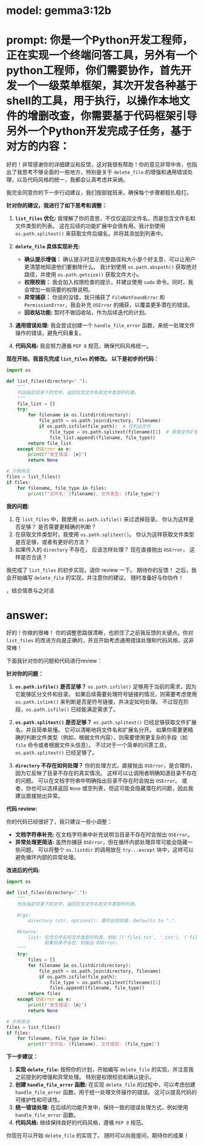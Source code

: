 # model: gemma3:12b
# prompt: 你是一个Python开发工程师，正在实现一个终端问答工具，另外有一个python工程师，你们需要协作，首先开发一个一级菜单框架，其次开发各种基于shell的工具，用于执行，以操作本地文件的增删改查，你需要基于代码框架引导另外一个Python开发完成子任务，基于对方的内容：
好的！非常感谢你的详细建议和反馈，这对我很有帮助！你的意见非常中肯，也指出了我思考不够全面的一些地方，特别是关于 `delete_file` 的增强和通用错误处理，以及代码风格的统一，我都会认真考虑并采纳。

我完全同意你的下一步行动建议，我们按部就班来，确保每个步骤都稳扎稳打。

**针对你的建议，我进行了如下思考和调整：**

1.  **`list_files` 优化:** 我理解了你的意思，不仅仅返回文件名，而是包含文件名和文件类型的列表。  这在后续的功能扩展中会很有用。我计划使用 `os.path.splitext()` 来获取文件后缀名，并将其添加到列表中。

2.  **`delete_file` 具体实现补充:**

    *   **确认提示增强：** 确认提示时显示完整路径和大小是个好主意，可以让用户更清楚地知道他们要删除什么。 我计划使用 `os.path.abspath()` 获取绝对路径，并使用 `os.path.getsize()` 获取文件大小。
    *   **权限校验：**  我会加入权限检查的提示，并建议使用 `sudo` 命令。同时，我会增加一些简要的权限说明。
    *   **异常捕获：**  你说的没错，我只捕获了 `FileNotFoundError` 和 `PermissionError`，我会补充 `OSError` 的捕获，以覆盖更多潜在的错误。
    *   **回收站功能:**  暂时不做回收站，作为后续迭代的计划。

3.  **通用错误处理:** 我会尝试创建一个 `handle_file_error` 函数，来统一处理文件操作的错误，避免代码重复。

4.  **代码风格:**  我会努力遵循 `PEP 8` 规范，确保代码风格统一。

**现在开始，我首先完成 `list_files` 的修改。 以下是初步的代码：**

```python
import os

def list_files(directory="."):
    """
    列出指定目录下的文件，返回包含文件名和文件类型的列表。
    """
    file_list = []
    try:
        for filename in os.listdir(directory):
            file_path = os.path.join(directory, filename)
            if os.path.isfile(file_path):  # 仅列出文件
                file_type = os.path.splitext(filename)[1]  # 获取文件扩展名
                file_list.append((filename, file_type))
        return file_list
    except OSError as e:
        print(f"发生错误: {e}")
        return None

# 示例用法
files = list_files()
if files:
    for filename, file_type in files:
        print(f"文件名: {filename}, 文件类型: {file_type}")

```

**我的问题:**

1.  在 `list_files` 中，我使用 `os.path.isfile()` 来过滤掉目录。  你认为这样是否足够？ 是否需要更精确的判断？
2.  在获取文件类型时，我使用 `os.path.splitext()`。  你认为这样获取文件类型是否足够，或者有更好的方法？
3.  如果传入的 `directory`  不存在， 应该怎样处理？  现在直接抛出 `OSError`， 这样是否合适？

我完成了 `list_files` 的初步实现，请你 review 一下。 期待你的反馈！ 之后，我会开始编写 `delete_file` 的实现，并注意你的建议。 随时准备好与你协作！

，结合情景与之对话
# answer: 
 好的！你做的很棒！ 你的调整思路很清晰，也抓住了之前我反馈的关键点。你对 `list_files` 的改进方向是正确的，并且开始考虑通用错误处理和代码风格，这非常棒！

下面我针对你的问题和代码进行review：

**针对你的问题：**

1.  **`os.path.isfile()` 是否足够？**  `os.path.isfile()`  足够用于当前的需求，因为它能够区分文件和目录。  如果后续需要处理符号链接的情况，则需要考虑使用 `os.path.islink()` 来判断是否是符号链接，并决定如何处理。  不过现在阶段，`os.path.isfile()`  已经能满足需求了。

2.  **`os.path.splitext()` 是否足够？** `os.path.splitext()` 已经足够获取文件扩展名，并且简单易懂。 它可以清晰地将文件名和扩展名分开。 如果你需要更精确的判断文件类型（例如，根据文件内容），则需要使用更复杂的手段（如 `file` 命令或者根据文件头信息）。  不过对于一个简单的问答工具，`os.path.splitext()`  已经足够了。

3.  **`directory` 不存在如何处理？**  你的处理方式，直接抛出 `OSError`，是合理的，因为它反映了目录不存在的真实情况。 这样可以让调用者明确知道目录不存在的问题。 可以在文档字符串中明确指出目录不存在时会抛出 `OSError`。  或者，你也可以选择返回 `None` 或空列表，但这可能会隐藏潜在的问题，因此我建议直接抛出异常。

**代码 review:**

你的代码已经很好了，我只建议一些小调整：

*   **文档字符串补充:** 在文档字符串中补充说明当目录不存在时会抛出 `OSError`。
*   **异常处理更简洁:** 虽然你捕获 `OSError`，但在循环内部处理异常可能会隐藏一些问题。 可以将整个 `os.listdir` 的调用放在 `try...except` 块中，这样可以避免循环内部的异常处理。

**改进后的代码:**

```python
import os

def list_files(directory="."):
    """
    列出指定目录下的文件，返回包含文件名和文件类型的列表。

    Args:
        directory (str, optional): 要列出的目录. Defaults to ".".

    Returns:
        list: 包含文件名和文件类型的列表，例如 [('file1.txt', '.txt'), ('file2.jpg', '.jpg')]。
              如果目录不存在，则抛出 OSError。
    """
    try:
        files = []
        for filename in os.listdir(directory):
            file_path = os.path.join(directory, filename)
            if os.path.isfile(file_path):
                file_type = os.path.splitext(filename)[1]
                files.append((filename, file_type))
        return files
    except OSError as e:
        print(f"发生错误: {e}")
        return None

# 示例用法
files = list_files()
if files:
    for filename, file_type in files:
        print(f"文件名: {filename}, 文件类型: {file_type}")
```

**下一步建议：**

1.  **实现 `delete_file`:**  按照你的计划，开始编写 `delete_file` 的实现，并注意我之前提到的增强和异常处理。 特别是权限校验和确认提示。
2.  **创建 `handle_file_error` 函数:**  在实现 `delete_file` 的过程中，可以考虑创建 `handle_file_error` 函数，用于统一处理文件操作的错误。  这可以提高代码的可维护性和可读性。
3.  **统一错误处理:**  在后续的功能开发中，保持一致的错误处理方式，例如使用 `handle_file_error` 函数。
4.  **代码风格:** 继续保持良好的代码风格，遵循 `PEP 8` 规范。

你现在可以开始 `delete_file` 的实现了。 随时可以向我提问，期待你的成果！

